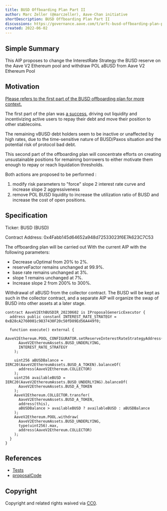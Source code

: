 ```yaml
---
title: BUSD Offboarding Plan Part II
author: Marc Zeller (@marczeller), Aave-Chan initiative
shortDescription: BUSD Offboarding Plan Part II
discussions: https://governance.aave.com/t/arfc-busd-offboarding-plan-part-ii/13048
created: 2022-06-02
---
```


## Simple Summary

This AIP proposes to change the InterestRate Strategy the BUSD reserve on the Aave V2 Ethereum pool and withdraw POL aBUSD from Aave V2 Ethereum Pool

## Motivation

[Please refers to the first part of the BUSD offboarding plan for more context.](https://governance.aave.com/t/arfc-busd-offboarding-plan/12170)

The first part of the plan was [a success](https://governance.aave.com/t/arfc-busd-offboarding-plan/12170/3?u=marczeller), driving out liquidity and incentivizing active users to repay their debt and move their position to other stablecoins.

The remaining vBUSD debt holders seem to be inactive or unaffected by high rates, due to the time-sensitive nature of BUSD/Paxos situation and the potential risk of protocol bad debt.

This second part of the offboarding plan will concentrate efforts on creating unsustainable positions for remaining borrowers to either motivate them enough to repay or reach liquidation thresholds.

Both actions are proposed to be performed :

1. modify risk parameters to "force" slope 2 interest rate curve and increase slope 2 aggressiveness
2. remove POL BUSD liquidity to increase the utilization ratio of BUSD and increase the cost of open positions.

## Specification

Ticker: BUSD (BUSD)

Contract Address: 0x4Fabb145d64652a948d72533023f6E7A623C7C53

The offboarding plan will be carried out With the current AIP with the following parameters:

- Decrease uOptimal from 20% to 2%.
- reserveFactor remains unchanged at 99.9%.
- base rate remains unchanged at 3%.
- slope 1 remains unchanged at 7%.
- Increase slope 2 from 200% to 300%.

Withdrawal of aBUSD from the collector contract. The BUSD will be kept as such in the collector contract, and a separate AIP will organize the swap of BUSD into other assets at a later stage.

```solidity
contract AaveV2EthBUSDIR_20230602 is IProposalGenericExecutor {
  address public constant INTEREST_RATE_STRATEGY = 0xB28cA2760001c9837430F20c50fD89Ed56A449f0;

  function execute() external {
    AaveV2Ethereum.POOL_CONFIGURATOR.setReserveInterestRateStrategyAddress(
      AaveV2EthereumAssets.BUSD_UNDERLYING,
      INTEREST_RATE_STRATEGY
    );

    uint256 aBUSDBalance = IERC20(AaveV2EthereumAssets.BUSD_A_TOKEN).balanceOf(
      address(AaveV2Ethereum.COLLECTOR)
    );
    uint256 availableBUSD = IERC20(AaveV2EthereumAssets.BUSD_UNDERLYING).balanceOf(
      AaveV2EthereumAssets.BUSD_A_TOKEN
    );
    AaveV2Ethereum.COLLECTOR.transfer(
      AaveV2EthereumAssets.BUSD_A_TOKEN,
      address(this),
      aBUSDBalance > availableBUSD ? availableBUSD : aBUSDBalance
    );
    AaveV2Ethereum.POOL.withdraw(
      AaveV2EthereumAssets.BUSD_UNDERLYING,
      type(uint256).max,
      address(AaveV2Ethereum.COLLECTOR)
    );
  }
}
```

## References

- [Tests](https://github.com/bgd-labs/aave-proposals/blob/main/src/AaveV2EthBUSDIR_20230602/AaveV2EthBUSDIR_20230602Test.t.sol)
- [proposalCode](https://github.com/bgd-labs/aave-proposals/blob/main/src/AaveV2EthBUSDIR_20230602/AaveV2EthBUSDIR_20230602.sol)

## Copyright

Copyright and related rights waived via [CC0](https://creativecommons.org/publicdomain/zero/1.0/).
